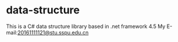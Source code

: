 # data-structure
This is a C# data structure library based in .net framework 4.5
My E-mail:20161111121@stu.sspu.edu.cn